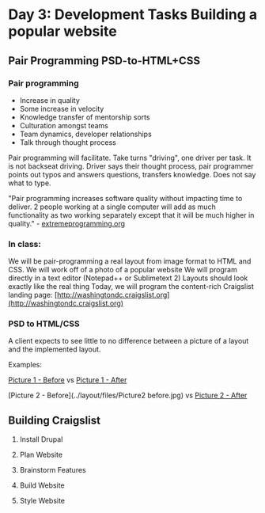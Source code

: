 # Day 3: Development Tasks Building a popular website

## Pair Programming PSD-to-HTML+CSS

### Pair programming

- Increase in quality
- Some increase in velocity
- Knowledge transfer of mentorship sorts
- Culturation amongst teams
- Team dynamics, developer relationships
- Talk through thought process

Pair programming will facilitate. Take turns "driving", one driver per task. 
It is not backseat driving. Driver says their thought process, pair programmer points out typos and answers questions, transfers knowledge. Does not say what to type. 

"Pair programming increases software quality without impacting time to deliver. 2 people working at a single computer will add as much functionality as two working separately except that it will be much higher in quality." 				- [extremeprogramming.org](extremeprogramming.org)

### In class:

We will be pair-programming a real layout from image format to HTML and CSS.
We will work off of a photo of a popular website
We will program directly in a text editor (Notepad++ or Sublimetext 2)
Layouts should look exactly like the real thing
Today, we will program the content-rich Craigslist landing page: [http://washingtondc.craigslist.org](http://washingtondc.craigslist.org)

### PSD to HTML/CSS

A client expects to see little to no difference between a picture of a layout and the implemented layout.

Examples: 

[Picture 1 - Before](../layout/files/mobilelayout.jpg) vs [Picture 1 - After](../layout/files/mobilelayout.jpg)

[Picture 2 - Before](../layout/files/Picture2 before.jpg) vs [Picture 2 - After](../layout/files/fullsize-content.jpg)

## Building Craigslist

1. Install Drupal

2. Plan Website

3. Brainstorm Features

4. Build Website

5. Style Website
